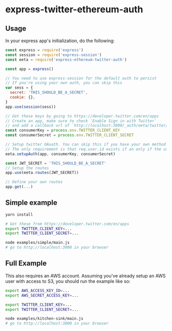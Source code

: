 # express-twitter-ethereum-auth

## Usage

In your express app's initialization, do the following:

```js
const express = require('express')
const session = require('express-session')
const eeta = require('express-ethereum-twitter-auth')

const app = express()

// You need to use express-session for the default auth to persist
// If you're using your own auth, you can skip this
var sess = {
  secret: 'THIS_SHOULD_BE_A_SECRET',
  cookie: {},
}
app.use(session(sess))

// Get these keys by going to https://developer.twitter.com/en/apps
// Create an app, make sure to check `Enable Sign in with Twitter`
// and add a callback url of `http://localhost:3000/_auth/eeta/twitter/callback`
const consumerKey = process.env.TWITTER_CLIENT_KEY
const consumerSecret = process.env.TWITTER_CLIENT_SECRET

// Setup twitter OAuath. You can skip this if you have your own method of auth.
// The only requirement is that req.user.id exists if an only if the user is logged in
eeta.setupAuth(app, consumerKey, consumerSecret)

const JWT_SECRET = 'THIS_SHOULD_BE_A_SECRET'
// Setup the routes
app.use(eeta.routes(JWT_SECRET))

// Define your own routes
app.get(...)
```

## Simple example

```bash
yarn install

# Get these from https://developer.twitter.com/en/apps
export TWITTER_CLIENT_KEY=...
export TWITTER_CLIENT_SECRET=...

node examples/simple/main.js
# go to http://localhost:3000 in your browser
```

## Full Example

This also requires an AWS account. Assuming you've already setup an AWS user with access to S3, you should run the example like so:

```bash
export AWS_ACCESS_KEY_ID=...
export AWS_SECRET_ACCESS_KEY=...

export TWITTER_CLIENT_KEY=...
export TWITTER_CLIENT_SECRET=...

node examples/kitchen-sink/main.js
# go to http://localhost:3000 in your browser
```
